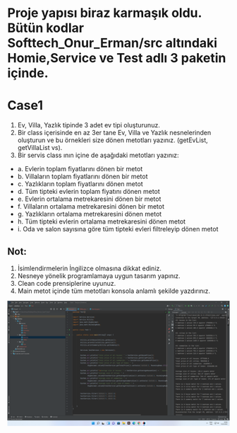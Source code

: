 # Proje yapısı biraz karmaşık oldu. Bütün kodlar Softtech_Onur_Erman/src altındaki Homie,Service ve Test adlı 3 paketin içinde.

# Case1

1. Ev, Villa, Yazlık tipinde 3 adet ev tipi oluşturunuz.
2. Bir class içerisinde en az 3er tane Ev, Villa ve Yazlık nesnelerinden oluşturun ve bu örnekleri size
dönen metotları yazınız. (getEvList, getVillaList vs).
3. Bir servis class ının içine de aşağıdaki metotları yazınız:
- a. Evlerin toplam fiyatlarını dönen bir metot
- b. Villaların toplam fiyatlarını dönen bir metot
- c. Yazlıkların toplam fiyatlarını dönen metot
- d. Tüm tipteki evlerin toplam fiyatını dönen metot
- e. Evlerin ortalama metrekaresini dönen bir metot
- f. Villaların ortalama metrekaresini dönen bir metot
- g. Yazlıkların ortalama metrekaresini dönen metot
- h. Tüm tipteki evlerin ortalama metrekaresini dönen metot
- i. Oda ve salon sayısına göre tüm tipteki evleri filtreleyip dönen metot

## Not:

1. İsimlendirmelerin İngilizce olmasına dikkat ediniz.
2. Nesneye yönelik programlamaya uygun tasarım yapınız.
3. Clean code prensiplerine uyunuz.
4. Main metot içinde tüm metotları konsola anlamlı şekilde yazdırınız. 

![](Softtech_Onur_Erman/img/2.png)
